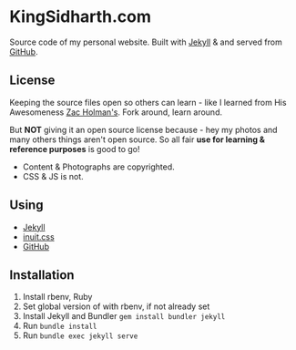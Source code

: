 # KingSidharth.com

Source code of my personal website. Built with [Jekyll](http://jekyllrb.com) &  and served from [GitHub](http://github.com).

## License

Keeping the source files open so others can learn - like I learned from His Awesomeness [Zac Holman's](https://github.com/holman/holman.github.com). Fork around, learn around.

But **NOT** giving it an open source license because - hey my photos and many others things aren't open source. So all fair **use for learning & reference purposes** is good to go!

* Content & Photographs are copyrighted.
* CSS & JS is not.

## Using

* [Jekyll](http://jekyllrb.com)
* [inuit.css](http://inuitcss.com)
* [GitHub](http://github.com)

## Installation

1. Install rbenv, Ruby
2. Set global version of with rbenv, if not already set
3. Install Jekyll and Bundler `gem install bundler jekyll`
4. Run `bundle install`
5. Run `bundle exec jekyll serve`

